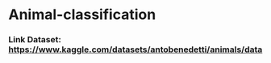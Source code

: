 # Animal-classification
### Link Dataset: https://www.kaggle.com/datasets/antobenedetti/animals/data
